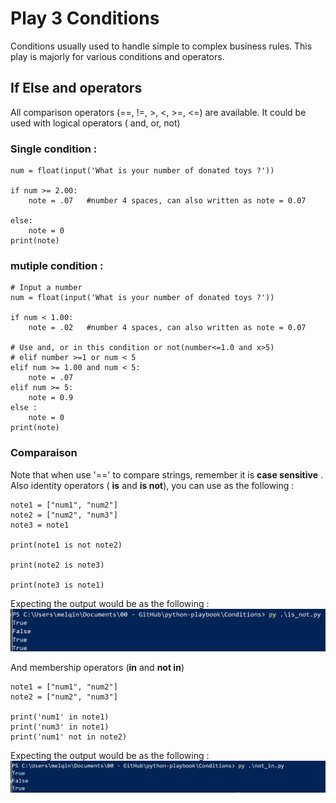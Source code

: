 # Play 3 Conditions 

Conditions usually used to handle simple to complex business rules. This play is majorly for various conditions and operators. 

## If Else and operators

All comparison operators (==, !=, >, <, >=, <=) are available. It could be used with logical operators ( and, or, not)

### Single condition : 

```
num = float(input('What is your number of donated toys ?'))

if num >= 2.00:
    note = .07   #number 4 spaces, can also written as note = 0.07
  
else:
    note = 0
print(note)
```


### mutiple condition :

```
# Input a number
num = float(input('What is your number of donated toys ?'))

if num < 1.00:
    note = .02   #number 4 spaces, can also written as note = 0.07

# Use and, or in this condition or not(number<=1.0 and x>5)
# elif number >=1 or num < 5    
elif num >= 1.00 and num < 5:
    note = .07 
elif num >= 5:
    note = 0.9
else :
    note = 0
print(note)
```

### Comparaison 

Note that when use '==' to compare strings, remember it is **case sensitive** . Also identity operators ( **is** and **is not**), you can use as the following :

```
note1 = ["num1", "num2"]
note2 = ["num2", "num3"]
note3 = note1

print(note1 is not note2)

print(note2 is note3)

print(note3 is note1)
```

Expecting the output would be as the following : 
<img src="Screenshots/is_not.PNG" alt="is not" width="600px"/>

And membership operators (**in** and **not in**)

```
note1 = ["num1", "num2"]
note2 = ["num2", "num3"]

print('num1' in note1)
print('num3' in note1)
print('num1' not in note2)
```

Expecting the output would be as the following : 
<img src="Screenshots/not_in.PNG" alt="not in" width="600px"/>


